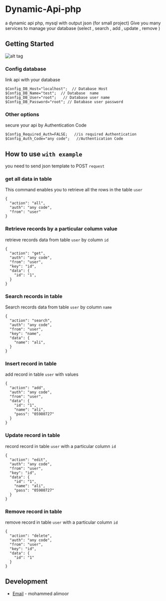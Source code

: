 # Dynamic-Api-php

a dynamic api php, mysql  with output json (for  small project)
Give you  many services to manage your database (select , search , add ,  update , remove )
## Getting Started
![alt tag](https://raw.githubusercontent.com/MohammedAlimoor/Dynamic-Api-php/master/ScreenShot.png)

### Config database

link api with  your  database 
```
$Config_DB_Host="localhost";  // Database Host
$Config_DB_Name="test";  // Database  name
$Config_DB_User="root";   // Database user name
$Config_DB_Password="root"; // Database user password
```

### Other options  
secure your api by Authentication Code   

```
$Config_Required_Auth=FALSE;   //is required Authentication
$Config_Auth_Code="any code";   //Authentication Code
```



## How to use ```with example```

you need to send json template   to  POST  ``` request ```

### get all data in table  

 This command enables you to retrieve all the rows in the table ``` user ```

```
{
  "action": "all",
  "auth": "any code",
  "from": "user"
}
```

### Retrieve records by a particular column value

 retrieve records data from table ```user```  by column ```id```
```
{
  "action": "get",
  "auth": "any code",
  "from": "user",
  "key": "id",
  "data": {
    "id": "1",
  }
}
```
### Search  records in table

 Search   records data from table ```user```  by column ```name```
```
{
  "action": "search",
  "auth": "any code",
  "from": "user",
  "key": "name",
  "data": {
    "name": "ali",
  }
}
```
### Insert record in table 

 add  record  in table ```user```  with values
```
{
  "action": "add",
  "auth": "any code",
  "from": "user",
  "data": {
    "id": "1",
    "name": "ali",
    "pass": "05980727"
  }
}
```
### Update record in table 

 record  record  in table ```user```  with a particular column ```id``` 
```
{
  "action": "edit",
  "auth": "any code",
  "from": "user",
  "key": "id",
  "data": {
    "id": "1",
    "name": "ali",
    "pass": "05980727"
  }
}
```
### Remove record in table 

 remove  record  in table ```user```  with a particular column ```id``` 
```
{
  "action": "delete",
  "auth": "any code",
  "from": "user",
  "key": "id",
  "data": {
    "id": "1"
  }
}
```

## Development
* [Email](mailto:ameral.java@gmail.com) - mohammed alimoor
